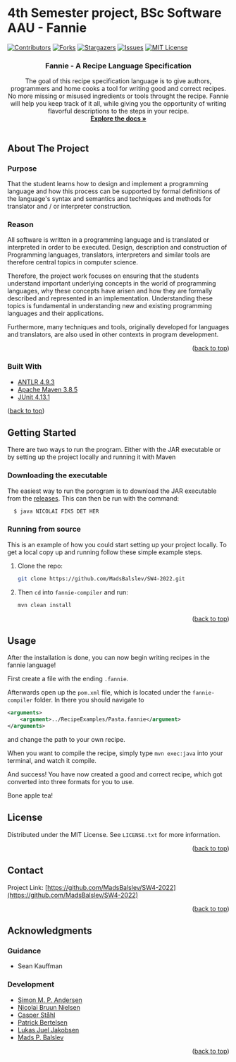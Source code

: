 # 4th Semester project, BSc Software AAU - Fannie

<div id="top"></div>
<!--
*** Thanks for checking out the Best-README-Template. If you have a suggestion
*** that would make this better, please fork the repo and create a pull request
*** or simply open an issue with the tag "enhancement".
*** Don't forget to give the project a star!
*** Thanks again! Now go create something AMAZING! :D
-->



<!-- PROJECT SHIELDS -->
<!--
*** I'm using markdown "reference style" links for readability.
*** Reference links are enclosed in brackets [ ] instead of parentheses ( ).
*** See the bottom of this document for the declaration of the reference variables
*** for contributors-url, forks-url, etc. This is an optional, concise syntax you may use.
*** https://www.markdownguide.org/basic-syntax/#reference-style-links
-->
[![Contributors][contributors-shield]][contributors-url]
[![Forks][forks-shield]][forks-url]
[![Stargazers][stars-shield]][stars-url]
[![Issues][issues-shield]][issues-url]
[![MIT License][license-shield]][license-url]


<h3 align="center">Fannie - A Recipe Language Specification</h3>

  <p align="center">
    The goal of this recipe specification language is to give authors, programmers and home cooks a tool for writing good and correct recipes.
    No more missing or misused ingredients or tools throught the recipe.
    Fannie will help you keep track of it all, while giving you the opportunity of writing flavorful descriptions to the steps in your recipe. 
    <br />
    <a href="https://github.com/MadsBalslev/SW4-2022"><strong>Explore the docs »</strong></a>
    <br />
    <br />
  </p>
</div>


<!-- ABOUT THE PROJECT -->
## About The Project

### Purpose
That the student learns how to design and implement a programming language and how this process can be supported by formal definitions of the language's syntax and semantics and techniques and methods for translator and / or interpreter construction.

### Reason

All software is written in a programming language and is translated or interpreted in order to be executed. Design, description and construction of Programming languages, translators, interpreters and similar tools are therefore central topics in computer science.

Therefore, the project work focuses on ensuring that the students understand important underlying concepts in the world of programming languages, why these concepts have arisen and how they are formally described and represented in an implementation. Understanding these topics is fundamental in understanding new and existing programming languages and their applications.

Furthermore, many techniques and tools, originally developed for languages and translators, are also used in other contexts in program development.


<p align="right">(<a href="#top">back to top</a>)</p>



### Built With

* [ANTLR 4.9.3](https://www.antlr.org/download.html)
* [Apache Maven 3.8.5](https://maven.apache.org/download.cgi)
* [JUnit 4.13.1](https://mvnrepository.com/artifact/junit/junit/4.13.1)

<p>(<a href="#top">back to top</a>)</p>



<!-- GETTING STARTED -->
## Getting Started
There are two ways to run the program. Either with the JAR executable or by setting up the project locally and running it with Maven

### Downloading the executable
The easiest way to run the porogram is to download the JAR executable from the [releases](https://github.com/MadsBalslev/SW4-2022/releases/latest).
This can then be run with the command:
```sh
  $ java NICOLAI FIKS DET HER
````

### Running from source
This is an example of how you could start setting up your project locally.
To get a local copy up and running follow these simple example steps.

1. Clone the repo:
   ```sh
   git clone https://github.com/MadsBalslev/SW4-2022.git
   ```
2. Then `cd` into `fannie-compiler` and run:
   ```sh
   mvn clean install
   ```

<p align="right">(<a href="#top">back to top</a>)</p>



<!-- USAGE EXAMPLES -->
## Usage
After the installation is done, you can now begin writing recipes in the fannie language!

First create a file with the ending `.fannie`.

Afterwards open up the `pom.xml` file, which is located under the `fannie-compiler` folder.
In there you should navigate to 
```xml
<arguments>
    <argument>../RecipeExamples/Pasta.fannie</argument>
</arguments> 
```

and change the path to your own recipe.

When you want to compile the recipe, simply type `mvn exec:java` into your terminal, and watch it compile.

And success!
You have now created a good and correct recipe, which got converted into three formats for you to use.

Bone apple tea!

<!-- LICENSE -->
## License

Distributed under the MIT License. See `LICENSE.txt` for more information.

<p align="right">(<a href="#top">back to top</a>)</p>



<!-- CONTACT -->
## Contact
Project Link: [https://github.com/MadsBalslev/SW4-2022](https://github.com/MadsBalslev/SW4-2022)

<p align="right">(<a href="#top">back to top</a>)</p>



<!-- ACKNOWLEDGMENTS -->
## Acknowledgments
### Guidance
* Sean Kauffman

### Development
* [Simon M. P. Andersen](https://github.com/uglenDX)
* [Nicolai Bruun Nielsen](https://github.com/Mightyhaha)
* [Casper Ståhl](https://github.com/CasperStaahl)
* [Patrick Bertelsen](https://github.com/pberte20)
* [Lukas Juel Jakobsen](https://github.com/lugialukas)
* [Mads P. Balslev](https://github.com/MadsBalslev)

<p align="right">(<a href="#top">back to top</a>)</p>



<!-- MARKDOWN LINKS & IMAGES -->
<!-- https://www.markdownguide.org/basic-syntax/#reference-style-links -->
[contributors-shield]: https://img.shields.io/github/contributors/MadsBalslev/SW4-2022.svg?style=for-the-badge
[contributors-url]: https://github.com/MadsBalslev/SW4-2022/graphs/contributors
[forks-shield]: https://img.shields.io/github/forks/MadsBalslev/SW4-2022.svg?style=for-the-badge
[forks-url]: https://github.com/MadsBalslev/SW4-2022/network/members
[stars-shield]: https://img.shields.io/github/stars/MadsBalslev/SW4-2022.svg?style=for-the-badge
[stars-url]: https://github.com/MadsBalslev/SW4-2022/stargazers
[issues-shield]: https://img.shields.io/github/issues/MadsBalslev/SW4-2022.svg?style=for-the-badge
[issues-url]: https://github.com/MadsBalslev/SW4-2022/issues
[license-shield]: https://img.shields.io/github/license/MadsBalslev/SW4-2022.svg?style=for-the-badge
[license-url]: https://github.com/MadsBalslev/SW4-2022/blob/main/LICENSE.txt
[linkedin-shield]: https://img.shields.io/badge/-LinkedIn-black.svg?style=for-the-badge&logo=linkedin&colorB=555
[linkedin-url]: https://linkedin.com/in/linkedin_username
[product-screenshot]: images/screenshot.png
